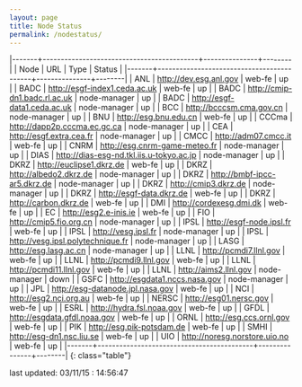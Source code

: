 ```yaml
---
layout: page
title: Node Status
permalink: /nodestatus/
---
```


|-------+-------------------------------------------+---------------+--------|
| Node  | URL                                       | Type          | Status |
|-------+-------------------------------------------+---------------+--------|
| ANL   | http://dev.esg.anl.gov                    | web-fe        | up     |
| BADC  | http://esgf-index1.ceda.ac.uk             | web-fe        | up     |
| BADC  | http://cmip-dn1.badc.rl.ac.uk             | node-manager  | up     |
| BADC  | http://esgf-data1.ceda.ac.uk              | node-manager  | up     |
| BCC   | http://bcccsm.cma.gov.cn                  | node-manager  | up     |
| BNU   | http://esg.bnu.edu.cn                     | web-fe        | up     |
| CCCma | http://dapp2p.cccma.ec.gc.ca              | node-manager  | up     |
| CEA   | http://esgf.extra.cea.fr                  | node-manager  | up     |
| CMCC  | http://adm07.cmcc.it                      | web-fe        | up     |
| CNRM  | http://esg.cnrm-game-meteo.fr             | node-manager  | up     |
| DIAS  | http://dias-esg-nd.tkl.iis.u-tokyo.ac.jp  | node-manager  | up     |
| DKRZ  | http://euclipse1.dkrz.de                  | web-fe        | up     |
| DKRZ  | http://albedo2.dkrz.de                    | node-manager  | up     |
| DKRZ  | http://bmbf-ipcc-ar5.dkrz.de              | node-manager  | up     |
| DKRZ  | http://cmip3.dkrz.de                      | node-manager  | up     |
| DKRZ  | http://esgf-data.dkrz.de                  | web-fe        | up     |
| DKRZ  | http://carbon.dkrz.de                     | web-fe        | up     |
| DMI   | http://cordexesg.dmi.dk                   | web-fe        | up     |
| EC    | http://esg2.e-inis.ie                     | web-fe        | up     |
| FIO   | http://cmip5.fio.org.cn                   | node-manager  | up     |
| IPSL  | http://esgf-node.ipsl.fr                  | web-fe        | up     |
| IPSL  | http://vesg.ipsl.fr                       | node-manager  | up     |
| IPSL  | http://vesg.ipsl.polytechnique.fr         | node-manager  | up     |
| LASG  | http://esg.lasg.ac.cn                     | node-manager  | up     |
| LLNL  | http://pcmdi7.llnl.gov                    | web-fe        | up     |
| LLNL  | http://pcmdi9.llnl.gov                    | web-fe        | up     |
| LLNL  | http://pcmdi11.llnl.gov                   | web-fe        | up     |
| LLNL  | http://aims2.llnl.gov                     | node-manager  | down   |
| GSFC  | http://esgdata1.nccs.nasa.gov             | node-manager  | up     |
| JPL   | http://esg-datanode.jpl.nasa.gov          | web-fe        | up     |
| NCI   | http://esg2.nci.org.au                    | web-fe        | up     |
| NERSC | http://esg01.nersc.gov                    | web-fe        | up     |
| ESRL  | http://hydra.fsl.noaa.gov                 | web-fe        | up     |
| GFDL  | http://esgdata.gfdl.noaa.gov              | web-fe        | up     |
| ORNL  | http://esg.ccs.ornl.gov                   | web-fe        | up     |
| PIK   | http://esg.pik-potsdam.de                 | web-fe        | up     |
| SMHI  | http://esg-dn1.nsc.liu.se                 | web-fe        | up     |
| UIO   | http://noresg.norstore.uio.no             | web-fe        | up     |
|-------+-------------------------------------------+---------------+--------|
{: class="table"}

last updated: 03/11/15 : 14:56:47
